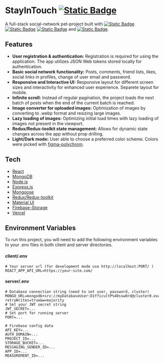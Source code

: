 # StayInTouch [![Static Badge](https://img.shields.io/badge/Open_website-grey)](https://social-network-frontend.vercel.app)

A full-stack social-network pet-project built with [![Static Badge](https://img.shields.io/badge/MongoDB-%2300ed64)](https://www.mongodb.com) [![Static Badge](https://img.shields.io/badge/Express-%237e7e7e)](https://expressjs.com) [![Static Badge](https://img.shields.io/badge/React-%23149eca)](https://react.dev) and [![Static Badge](https://img.shields.io/badge/Node-%23417e38)](https://nodejs.org).

## Features
  - **User registration & authentication:** Registration is required for using the application. The app utilizes JSON Web tokens stored locally for authentication.
  - **Basic social network functionality:** Posts, comments, friend lists, likes, social links in profiles, change of user email and password.
  - **Responsive and Interactive UI:** Responsive layout for different screen sizes and interactivity for enhanced user experience. Separete layout for mobile.
  - **Infinite scroll:** Instead of regular pagination, the project loads the next batch of posts when the end of the current batch is reached.
  - **Image converter for uploaded images:** Optimization of images by converting to .webp format and resizing large images.
  - **Lazy loading of images:** Optimizing initial load times with lazy loading of images not present in the viewport.
  - **Redux/Redux-toolkit state management:** Allows for dynamic state changes across the app without prop drilling.
  - **Light/Dark mode:** User able to choose a preferred color scheme. Colors were picked with [figma-polychrom](https://github.com/evilmartians/figma-polychrom).

## Tech
  - [React](https://react.dev)
  - [MongoDB](https://www.mongodb.com)
  - [Node.js](https://nodejs.org)
  - [Express.js](https://expressjs.com)
  - [Mongoose](https://mongoosejs.com)
  - [Redux/Redux-toolkit](https://redux.js.org)
  - [Material UI](https://mui.com/material-ui/)
  - [Firebase-Storage](https://firebase.google.com)
  - [Vercel](https://vercel.com)

## Environment Variables
  To run this project, you will need to add the following environment variables to your .env files in both client and server directories.

#### client/.env
  ```
  # Your server url (for development mode use http://localhost:PORT/ )
  REACT_APP_API_URL=https://your-site.com/
  ```

#### server/.env
  ```
  # Database connection string (need to set user, password, cluster)
  MONGO_URL=mongodb+srv://myDatabaseUser:D1fficultP%40ssw0rd@cluster0.example.mongodb.net/?retryWrites=true&w=majority
  # Set your JWT secret string
  JWT_SECRET=...
  # Set port for running server
  PORT=...

  # Firebase config data
  API_KEY=...
  AUTH_DOMAIN=...
  PROJECT_ID=...
  STORAGE_BUCKET=...
  MESSAGING_SENDER_ID=...
  APP_ID=...
  MEASUREMENT_ID=...
  ```
